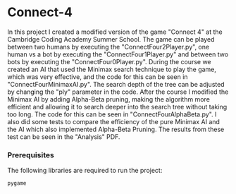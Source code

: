 # Connect-4

In this project I created a modified version of the game "Connect 4" at the Cambridge Coding Academy Summer School. The game can be played between two humans by executing the "ConnectFour2Player.py", one human vs a bot by executing the "ConnectFour1Player.py" and between two bots by executing the "ConnectFour0Player.py". During the course we created an AI that used the Minimax search technique to play the game, which was very effective, and the code for this can be seen in "ConnectFourMinimaxAI.py". The search depth of the tree can be adjusted by changing the "ply" parameter in the code. After the course I modified the Minimax AI by adding Alpha-Beta pruning, making the algorithm more efficient and allowing it to search deeper into the search tree without taking too long. The code for this can be seen in "ConnectFourAlphaBeta.py". I also did some tests to compare the efficiency of the pure Minimax AI and the AI which also implemented Alpha-Beta Pruning. The results from these test can be seen in the "Analysis" PDF.

### Prerequisites

The following libraries are required to run the project:
```
pygame
```

